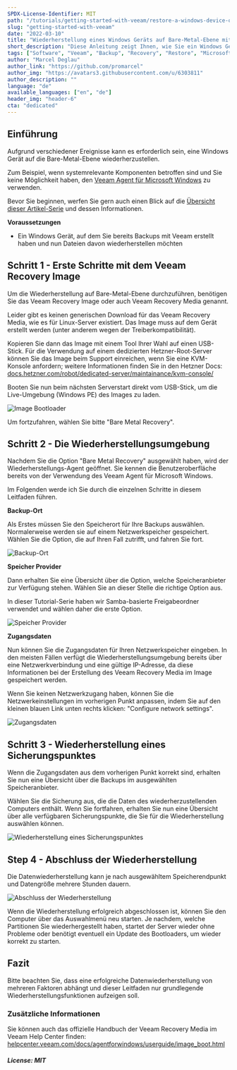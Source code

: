 ```yaml
---
SPDX-License-Identifier: MIT
path: "/tutorials/getting-started-with-veeam/restore-a-windows-device-on-bare-metal-level-with-the-veeam-recovery-image/de"
slug: "getting-started-with-veeam"
date: "2022-03-10"
title: "Wiederherstellung eines Windows Geräts auf Bare-Metal-Ebene mit dem Veeam Recovery Image"
short_description: "Diese Anleitung zeigt Ihnen, wie Sie ein Windows Gerät auf Bare-Metal-Ebene mit dem Veeam Recovery Image für Microsoft Windows wiederherstellen können."
tags: ["Software", "Veeam", "Backup", "Recovery", "Restore", "Microsoft Windows", "Tools"]
author: "Marcel Deglau"
author_link: "https://github.com/promarcel"
author_img: "https://avatars3.githubusercontent.com/u/6303811"
author_description: ""
language: "de"
available_languages: ["en", "de"]
header_img: "header-6"
cta: "dedicated"
---
```


## Einführung

Aufgrund verschiedener Ereignisse kann es erforderlich sein, eine Windows Gerät auf die Bare-Metal-Ebene wiederherzustellen.

Zum Beispiel, wenn systemrelevante Komponenten betroffen sind und Sie keine Möglichkeit haben, den [Veeam Agent für Microsoft Windows](/tutorials/getting-started-with-veeam/restoring-files-with-the-veeam-agent-for-microsoft-windows/de) zu verwenden.

Bevor Sie beginnen, werfen Sie gern auch einen Blick auf die [Übersicht dieser Artikel-Serie](/tutorials/getting-started-with-veeam/de) und dessen Informationen.

**Voraussetzungen**

* Ein Windows Gerät, auf dem Sie bereits Backups mit Veeam erstellt haben und nun Dateien davon wiederherstellen möchten

## Schritt 1 - Erste Schritte mit dem Veeam Recovery Image

Um die Wiederherstellung auf Bare-Metal-Ebene durchzuführen, benötigen Sie das Veeam Recovery Image oder auch Veeam Recovery Media genannt.

Leider gibt es keinen generischen Download für das Veeam Recovery Media, wie es für Linux-Server existiert. Das Image muss auf dem Gerät erstellt werden (unter anderem wegen der Treiberkompatibilität).

Kopieren Sie dann das Image mit einem Tool Ihrer Wahl auf einen USB-Stick. Für die Verwendung auf einem dedizierten Hetzner-Root-Server können Sie das Image beim Support einreichen, wenn Sie eine KVM-Konsole anfordern; weitere Informationen finden Sie in den Hetzner Docs: [docs.hetzner.com/robot/dedicated-server/maintainance/kvm-console/](https://docs.hetzner.com/robot/dedicated-server/maintainance/kvm-console/#using-a-usb-stick)

Booten Sie nun beim nächsten Serverstart direkt vom USB-Stick, um die Live-Umgebung (Windows PE) des Images zu laden.

![Image Bootloader](images/27-win-bare-start.png)

Um fortzufahren, wählen Sie bitte "Bare Metal Recovery".

## Schritt 2 - Die Wiederherstellungsumgebung

Nachdem Sie die Option "Bare Metal Recovery" ausgewählt haben, wird der Wiederherstellungs-Agent geöffnet. Sie kennen die Benutzeroberfläche bereits von der Verwendung des Veeam Agent für Microsoft Windows. 

Im Folgenden werde ich Sie durch die einzelnen Schritte in diesem Leitfaden führen.

**Backup-Ort**

Als Erstes müssen Sie den Speicherort für Ihre Backups auswählen. Normalerweise werden sie auf einem Netzwerkspeicher gespeichert.
Wählen Sie die Option, die auf Ihren Fall zutrifft, und fahren Sie fort.

![Backup-Ort](images/28-win-bare-network-select.png)

**Speicher Provider**

Dann erhalten Sie eine Übersicht über die Option, welche Speicheranbieter zur Verfügung stehen. Wählen Sie an dieser Stelle die richtige Option aus.

In dieser Tutorial-Serie haben wir Samba-basierte Freigabeordner verwendet und wählen daher die erste Option.

![Speicher Provider](images/29-win-bare-select-directory.png)

**Zugangsdaten**

Nun können Sie die Zugangsdaten für Ihren Netzwerkspeicher eingeben. In den meisten Fällen verfügt die Wiederherstellungsumgebung bereits über eine Netzwerkverbindung und eine gültige IP-Adresse, da diese Informationen bei der Erstellung des Veeam Recovery Media im Image gespeichert werden.

Wenn Sie keinen Netzwerkzugang haben, können Sie die Netzwerkeinstellungen im vorherigen Punkt anpassen, indem Sie auf den kleinen blauen Link unten rechts klicken: "Configure network settings".

![Zugangsdaten](images/30-win-bare-login.png)

## Schritt 3 - Wiederherstellung eines Sicherungspunktes

Wenn die Zugangsdaten aus dem vorherigen Punkt korrekt sind, erhalten Sie nun eine Übersicht über die Backups im ausgewählten Speicheranbieter. 

Wählen Sie die Sicherung aus, die die Daten des wiederherzustellenden Computers enthält. Wenn Sie fortfahren, erhalten Sie nun eine Übersicht über alle verfügbaren Sicherungspunkte, die Sie für die Wiederherstellung auswählen können.

![Wiederherstellung eines Sicherungspunktes](images/31-win-bare-restore-point.png)

## Step 4 - Abschluss der Wiederherstellung

Die Datenwiederherstellung kann je nach ausgewähltem Speicherendpunkt und Datengröße mehrere Stunden dauern.

![Abschluss der Wiederherstellung](images/33-win-bare-finished.png)

Wenn die Wiederherstellung erfolgreich abgeschlossen ist, können Sie den Computer über das Auswahlmenü neu starten. Je nachdem, welche Partitionen Sie wiederhergestellt haben, startet der Server wieder ohne Probleme oder benötigt eventuell ein Update des Bootloaders, um wieder korrekt zu starten.

## Fazit

Bitte beachten Sie, dass eine erfolgreiche Datenwiederherstellung von mehreren Faktoren abhängt und dieser Leitfaden nur grundlegende Wiederherstellungsfunktionen aufzeigen soll.

### Zusätzliche Informationen

Sie können auch das offizielle Handbuch der Veeam Recovery Media im Veeam Help Center finden: [helpcenter.veeam.com/docs/agentforwindows/userguide/image_boot.html](https://helpcenter.veeam.com/docs/agentforwindows/userguide/image_boot.html?ver=50)

##### License: MIT

<!--

Contributor's Certificate of Origin

By making a contribution to this project, I certify that:

(a) The contribution was created in whole or in part by me and I have
    the right to submit it under the license indicated in the file; or

(b) The contribution is based upon previous work that, to the best of my
    knowledge, is covered under an appropriate license and I have the
    right under that license to submit that work with modifications,
    whether created in whole or in part by me, under the same license
    (unless I am permitted to submit under a different license), as
    indicated in the file; or

(c) The contribution was provided directly to me by some other person
    who certified (a), (b) or (c) and I have not modified it.

(d) I understand and agree that this project and the contribution are
    public and that a record of the contribution (including all personal
    information I submit with it, including my sign-off) is maintained
    indefinitely and may be redistributed consistent with this project
    or the license(s) involved.

Signed-off-by: Marcel Deglau <marcel.deglau@hetzner.com>

-->
